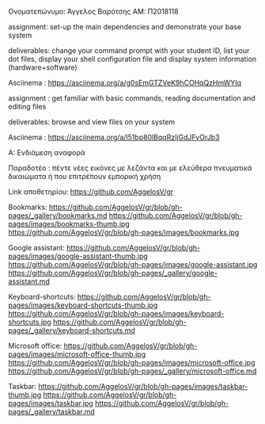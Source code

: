 Ονοματεπώνυμο: Άγγελος Βαρότσης
ΑM: Π2018118 

assignment: set-up the main dependencies and demonstrate your base system

deliverables: change your command prompt with your student ID, list your dot files, display your shell configuration file and display system information (hardware+software)

Asciinema : https://asciinema.org/a/g0sEmGTZVeK9hCOHqQzHmWYIq


assignment : get familiar with basic commands, reading documentation and editing files

deliverables: browse and view files on your system

Asciinema : https://asciinema.org/a/l51bp80lBqqRzIjGdJFvOrJb3

A: Ενδιάμεση αναφορά

Παραδοτέο :  πέντε νέες εικόνες με λεζάντα και με ελεύθερα πνευματικά δικαιώματα ή που επιτρέπουν εμπορική χρήση

Link αποθετηρίου: https://github.com/AggelosV/gr

Bookmarks:
https://github.com/AggelosV/gr/blob/gh-pages/_gallery/bookmarks.md
https://github.com/AggelosV/gr/blob/gh-pages/images/bookmarks-thumb.jpg
https://github.com/AggelosV/gr/blob/gh-pages/images/bookmarks.jpg

Google assistant:
https://github.com/AggelosV/gr/blob/gh-pages/images/google-assistant-thumb.jpg
https://github.com/AggelosV/gr/blob/gh-pages/images/google-assistant.jpg
https://github.com/AggelosV/gr/blob/gh-pages/_gallery/google-assistant.md

Keyboard-shortcuts:
https://github.com/AggelosV/gr/blob/gh-pages/images/keyboard-shortcuts-thumb.jpg
https://github.com/AggelosV/gr/blob/gh-pages/images/keyboard-shortcuts.jpg
https://github.com/AggelosV/gr/blob/gh-pages/_gallery/keyboard-shortcuts.md
 
Microsoft office: 
https://github.com/AggelosV/gr/blob/gh-pages/images/microsoft-office-thumb.jpg
https://github.com/AggelosV/gr/blob/gh-pages/images/microsoft-office.jpg
https://github.com/AggelosV/gr/blob/gh-pages/_gallery/microsoft-office.md

Taskbar:
https://github.com/AggelosV/gr/blob/gh-pages/images/taskbar-thumb.jpg
https://github.com/AggelosV/gr/blob/gh-pages/images/taskbar.jpg
https://github.com/AggelosV/gr/blob/gh-pages/_gallery/taskbar.md
